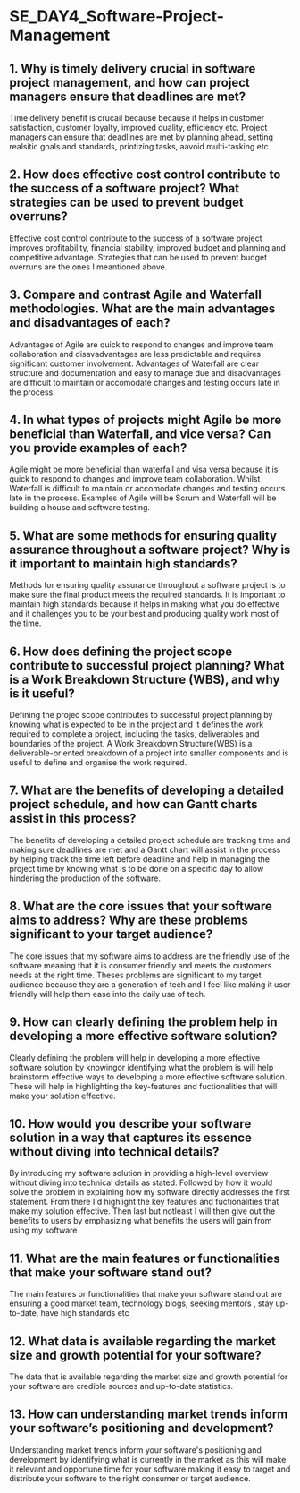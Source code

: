 # SE_DAY4_Software-Project-Management
## 1. Why is timely delivery crucial in software project management, and how can project managers ensure that deadlines are met?
Time delivery benefit is crucail because because it helps in customer satisfaction, customer loyalty, improved quality, efficiency etc.
Project managers can ensure that deadlines are met by planning ahead, setting realsitic goals and standards, priotizing tasks, aavoid multi-tasking etc
## 2. How does effective cost control contribute to the success of a software project? What strategies can be used to prevent budget overruns?
Effective cost control contribute to the success of a software project improves profitability, financial stability, improved budget and planning and competitive advantage.
Strategies that can be used to prevent budget overruns are the ones I meantioned above.
## 3. Compare and contrast Agile and Waterfall methodologies. What are the main advantages and disadvantages of each?
Advantages of Agile are quick to respond to changes and improve team collaboration and disavadvantages are less predictable and requires significant customer involvement.
Advantages of Waterfall are clear structure and documentation and easy to manage due and disadvantages are difficult to maintain or accomodate changes and testing occurs late in the process.
## 4. In what types of projects might Agile be more beneficial than Waterfall, and vice versa? Can you provide examples of each?
Agile might be more beneficial than waterfall and visa versa because it is quick to respond to changes and improve team collaboration. Whilst Waterfall is difficult to maintain or accomodate changes and testing occurs late in the process. Examples of Agile will be Scrum and Waterfall will be building a house and software testing.
## 5. What are some methods for ensuring quality assurance throughout a software project? Why is it important to maintain high standards?
Methods for ensuring quality assurance throughout a software project is to make sure the final product meets the required standards. 
It is important to maintain high standards because it helps in making what you do effective and it challenges you to be your best and producing quality work most of the time.
## 6. How does defining the project scope contribute to successful project planning? What is a Work Breakdown Structure (WBS), and why is it useful?
Defining the projec scope contributes to successful project planning by knowing what is expected to be in the project and it defines the work required to complete a project, including the tasks, deliverables and boundaries of the project.
A Work Breakdown Structure(WBS) is a deliverable-oriented breakdown of a project into smaller components and is useful to define and organise the work required. 
## 7. What are the benefits of developing a detailed project schedule, and how can Gantt charts assist in this process?
The benefits of developing a detailed project schedule are tracking time and making sure deadlines are met and a Gantt chart will assist in the process by helping track the time left before deadline and help in managing the project time by knowing what is to be done on a specific day to allow hindering the production of the software.
## 8. What are the core issues that your software aims to address? Why are these problems significant to your target audience?
The core issues that my software aims to address are the friendly use of the software meaning that it is consumer friendly and meets the customers needs at the right time. Theses problems are significant to my target audience because they are a generation of tech and I feel like making it user friendly will help them ease into the daily use of tech.
## 9. How can clearly defining the problem help in developing a more effective software solution?
Clearly defining the problem will help in developing a more effective software solution by knowingor identifying what the problem is will help brainstorm effective ways to developing a more effective software solution. These will help in highlighting the key-features and fuctionalities that will make your solution effective.
## 10. How would you describe your software solution in a way that captures its essence without diving into technical details?
By introducing my software solution in providing a high-level overview without diving into technical details as stated. Followed
by how it would solve the problem in explaining how my software directly addresses the first statement. From there I'd highlight the key features and fuctionalities
that make my solution effective. Then last but notleast I will then give out the benefits to users by emphasizing what benefits the users will gain from using my software
## 11. What are the main features or functionalities that make your software stand out?
The main features or functionalities that make your software stand out are ensuring a good market team, technology blogs, seeking mentors , stay up-to-date, have high standards etc
## 12. What data is available regarding the market size and growth potential for your software?
The data that is available regarding the market size and growth potential for your software are credible sources and up-to-date statistics.
## 13. How can understanding market trends inform your software’s positioning and development?
Understanding market trends inform your software's positioning and development by identifying what is currently in the market as this will make it relevant and opportune time for your software making it easy to target and distribute your software to the right consumer or target audience.
